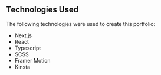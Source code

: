 

## Technologies Used

The following technologies were used to create this portfolio:

- Next.js
- React
- Typescript
- SCSS
- Framer Motion
- Kinsta
